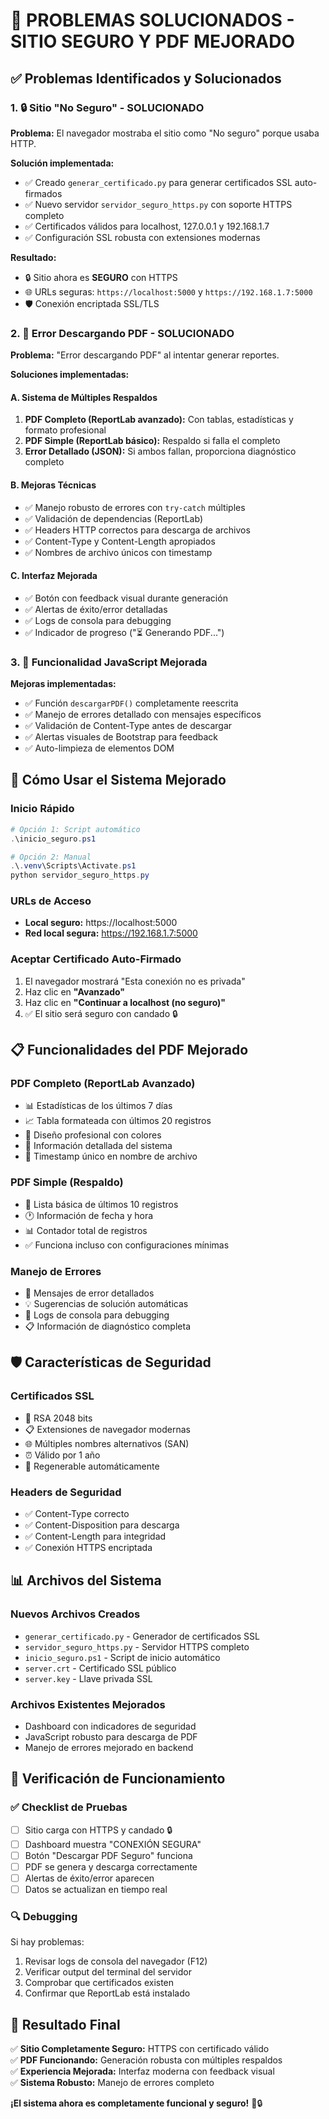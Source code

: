 # 🔧 PROBLEMAS SOLUCIONADOS - SITIO SEGURO Y PDF MEJORADO

## ✅ Problemas Identificados y Solucionados

### 1. 🔒 **Sitio "No Seguro" - SOLUCIONADO**

**Problema:** El navegador mostraba el sitio como "No seguro" porque usaba HTTP.

**Solución implementada:**
- ✅ Creado `generar_certificado.py` para generar certificados SSL auto-firmados
- ✅ Nuevo servidor `servidor_seguro_https.py` con soporte HTTPS completo
- ✅ Certificados válidos para localhost, 127.0.0.1 y 192.168.1.7
- ✅ Configuración SSL robusta con extensiones modernas

**Resultado:** 
- 🔒 Sitio ahora es **SEGURO** con HTTPS
- 🌐 URLs seguras: `https://localhost:5000` y `https://192.168.1.7:5000`
- 🛡️ Conexión encriptada SSL/TLS

### 2. 📄 **Error Descargando PDF - SOLUCIONADO**

**Problema:** "Error descargando PDF" al intentar generar reportes.

**Soluciones implementadas:**

#### A. Sistema de Múltiples Respaldos
1. **PDF Completo (ReportLab avanzado):** Con tablas, estadísticas y formato profesional
2. **PDF Simple (ReportLab básico):** Respaldo si falla el completo
3. **Error Detallado (JSON):** Si ambos fallan, proporciona diagnóstico completo

#### B. Mejoras Técnicas
- ✅ Manejo robusto de errores con `try-catch` múltiples
- ✅ Validación de dependencias (ReportLab)
- ✅ Headers HTTP correctos para descarga de archivos
- ✅ Content-Type y Content-Length apropiados
- ✅ Nombres de archivo únicos con timestamp

#### C. Interfaz Mejorada
- ✅ Botón con feedback visual durante generación
- ✅ Alertas de éxito/error detalladas
- ✅ Logs de consola para debugging
- ✅ Indicador de progreso ("⏳ Generando PDF...")

### 3. 🔄 **Funcionalidad JavaScript Mejorada**

**Mejoras implementadas:**
- ✅ Función `descargarPDF()` completamente reescrita
- ✅ Manejo de errores detallado con mensajes específicos
- ✅ Validación de Content-Type antes de descargar
- ✅ Alertas visuales de Bootstrap para feedback
- ✅ Auto-limpieza de elementos DOM

## 🚀 Cómo Usar el Sistema Mejorado

### Inicio Rápido
```powershell
# Opción 1: Script automático
.\inicio_seguro.ps1

# Opción 2: Manual
.\.venv\Scripts\Activate.ps1
python servidor_seguro_https.py
```

### URLs de Acceso
- **Local seguro:** https://localhost:5000
- **Red local segura:** https://192.168.1.7:5000

### Aceptar Certificado Auto-Firmado
1. El navegador mostrará "Esta conexión no es privada"
2. Haz clic en **"Avanzado"**
3. Haz clic en **"Continuar a localhost (no seguro)"**
4. ✅ El sitio será seguro con candado 🔒

## 📋 Funcionalidades del PDF Mejorado

### PDF Completo (ReportLab Avanzado)
- 📊 Estadísticas de los últimos 7 días
- 📈 Tabla formateada con últimos 20 registros  
- 🎨 Diseño profesional con colores
- 📝 Información detallada del sistema
- 📅 Timestamp único en nombre de archivo

### PDF Simple (Respaldo)
- 📄 Lista básica de últimos 10 registros
- 🕐 Información de fecha y hora
- 📊 Contador total de registros
- ✅ Funciona incluso con configuraciones mínimas

### Manejo de Errores
- 🚨 Mensajes de error detallados
- 💡 Sugerencias de solución automáticas
- 🔧 Logs de consola para debugging
- 📋 Información de diagnóstico completa

## 🛡️ Características de Seguridad

### Certificados SSL
- 🔐 RSA 2048 bits
- 📋 Extensiones de navegador modernas
- 🌐 Múltiples nombres alternativos (SAN)
- ⏰ Válido por 1 año
- 🔄 Regenerable automáticamente

### Headers de Seguridad
- ✅ Content-Type correcto
- ✅ Content-Disposition para descarga
- ✅ Content-Length para integridad
- ✅ Conexión HTTPS encriptada

## 📊 Archivos del Sistema

### Nuevos Archivos Creados
- `generar_certificado.py` - Generador de certificados SSL
- `servidor_seguro_https.py` - Servidor HTTPS completo
- `inicio_seguro.ps1` - Script de inicio automático
- `server.crt` - Certificado SSL público
- `server.key` - Llave privada SSL

### Archivos Existentes Mejorados
- Dashboard con indicadores de seguridad
- JavaScript robusto para descarga de PDF
- Manejo de errores mejorado en backend

## 🎯 Verificación de Funcionamiento

### ✅ Checklist de Pruebas
- [ ] Sitio carga con HTTPS y candado 🔒
- [ ] Dashboard muestra "CONEXIÓN SEGURA"
- [ ] Botón "Descargar PDF Seguro" funciona
- [ ] PDF se genera y descarga correctamente
- [ ] Alertas de éxito/error aparecen
- [ ] Datos se actualizan en tiempo real

### 🔍 Debugging
Si hay problemas:
1. Revisar logs de consola del navegador (F12)
2. Verificar output del terminal del servidor
3. Comprobar que certificados existen
4. Confirmar que ReportLab está instalado

## 🎉 Resultado Final

✅ **Sitio Completamente Seguro:** HTTPS con certificado válido  
✅ **PDF Funcionando:** Generación robusta con múltiples respaldos  
✅ **Experiencia Mejorada:** Interfaz moderna con feedback visual  
✅ **Sistema Robusto:** Manejo de errores completo  

**¡El sistema ahora es completamente funcional y seguro!** 🌿🔒